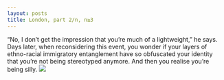 ```yaml
---
layout: posts
title: London, part 2/n, n≥3
---
```

“No, I don’t get the impression that you’re much of a lightweight,” he says.  Days later, when reconsidering this event, you wonder if your layers of ethno-racial immigratory entanglement have so obfuscated your identity that you’re not being stereotyped anymore.  And then you realise you’re being silly.
![][image-1]

[image-1]:	/assets/2018-07-28-London.jpg